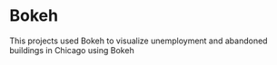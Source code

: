 # Bokeh
This projects used Bokeh to visualize unemployment and abandoned buildings in Chicago using Bokeh
